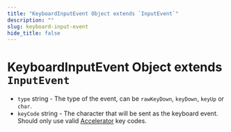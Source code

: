 ```yaml
---
title: "KeyboardInputEvent Object extends `InputEvent`"
description: ""
slug: keyboard-input-event
hide_title: false
---
```


# KeyboardInputEvent Object extends `InputEvent`

* `type` string - The type of the event, can be `rawKeyDown`, `keyDown`, `keyUp` or `char`.
* `keyCode` string - The character that will be sent
  as the keyboard event. Should only use valid [Accelerator](../../tutorial/keyboard-shortcuts.md#accelerators)
  key codes.
